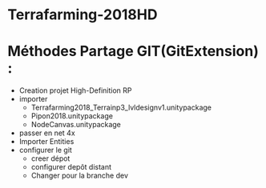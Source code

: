 # Terrafarming-2018HD

<h1>Méthodes Partage GIT(GitExtension) : </h1>

<ul>
  <li>Creation projet High-Definition RP</li>
  <li>importer 
    <ul>
      <li>Terrafarming2018_Terrainp3_lvldesignv1.unitypackage</li>
      <li>Pipon2018.unitypackage</li>
      <li>NodeCanvas.unitypackage</li>
      </ul>
   </li>
  <li>passer en net 4x</li>
  <li>Importer Entities</li>
  <li>configurer le git 
    <ul>
      <li>creer dépot</li>
      <li>configurer depôt distant</li>
      <li>Changer pour la branche dev</li>
    </ul>
   </li>
</ul>
